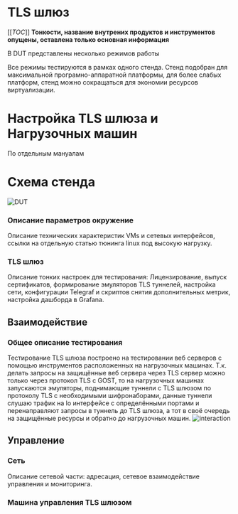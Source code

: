 # TLS шлюз
[[_TOC_]]
**Тонкости, название внутрених продуктов и инструментов опущены, оставлена только основная информация**

В DUT представлены несколько режимов работы

Все режимы тестируются в рамках одного стенда. Стенд подобран для максимальной програмно-аппаратной платформы, для более слабых платформ, стенд можно сокращаться для экономии ресурсов виртуализации.
# Настройка TLS шлюза и Нагрузочных машин
По отдельным мануалам
# Схема стенда
![DUT](https://github.com/l-SK-l/My_projects/blob/main/TLS%20%D1%88%D0%BB%D1%8E%D0%B7/assets/DUT.png)

### Описание параметров окружение
Описание технических характеристик VMs и сетевых интерфейсов, ссылки на отдельную статью тюнинга linux под высокую нагрузку.

### TLS шлюз
Описание тонких настроек для тестирования: Лицензирование, выпуск сертификатов, формирование эмуляторов TLS туннелей, настройка сети, конфигурации Telegraf и скриптов снятия дополнительных метрик, настройка дашборда в Grafana.

## Взаимодействие
### Общее описание тестирования
Тестирование TLS шлюза построено на тестировании веб серверов с помощью инструментов расположенных на нагрузочных машинах. Т.к. делать запросы на защищённые веб сервера через TLS сервер можно только через протокол TLS с GOST, то на нагрузочных машинах запускаются эмуляторы, поднимающие туннели с TLS шлюзом по протоколу TLS с необходимыми шифронаборами, данные туннели слушаю трафик на lo интерфейсе с определёнными портами и перенаправляют запросы в туннель до TLS шлюза, а тот в своё очередь на защищённые ресурсы и обратно до нагрузочных машин.
![interaction](https://github.com/l-SK-l/My_projects/blob/main/TLS%20%D1%88%D0%BB%D1%8E%D0%B7/assets/interaction.png)

## Управление
### Сеть
Описание сетевой части: адресация, сетевое взаимодействие управления и мониторинга.
### Машина управления TLS шлюзом

